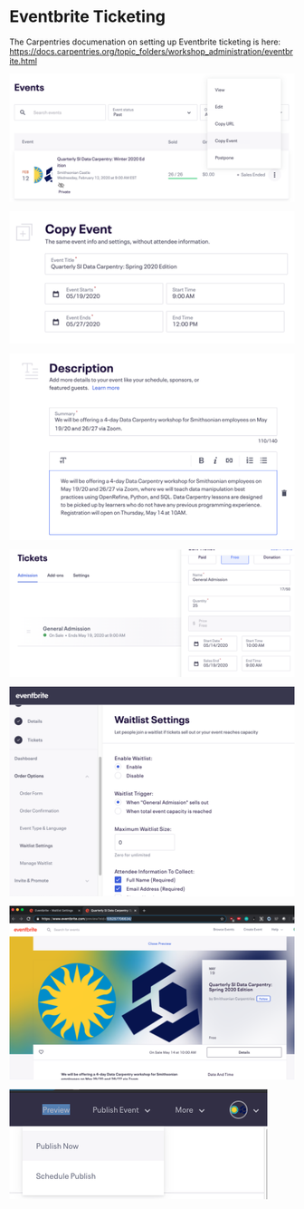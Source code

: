 # Eventbrite Ticketing
The Carpentries documenation on setting up Eventbrite ticketing is here: https://docs.carpentries.org/topic_folders/workshop_administration/eventbrite.html

![](images/copy_event.png)

![](images/copy_event_details.png)

![](images/event_description.png)

![](images/event_quantity_date.png)

![](images/event_waitlist.png)

![](images/event_preview.png)

![](images/event_publish.png)
